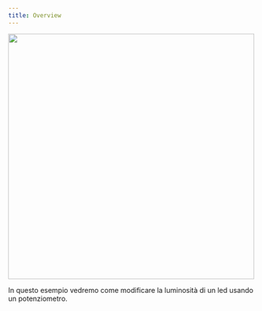 ```yaml
---
title: Overview
---
```

<img src="http://projects.ebmstore.it/images/fade/fade.gif" alt="" style="width: 500px;"/>

In questo esempio vedremo come modificare la luminosità di un led usando un potenziometro.